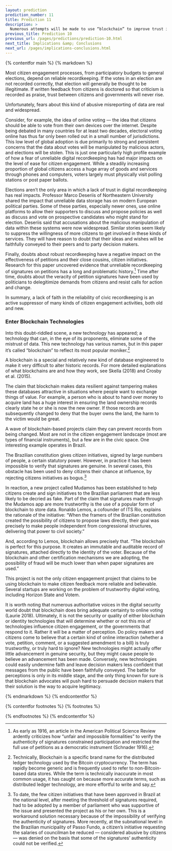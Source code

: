 ```yaml
---
layout: prediction
prediction_number: 11
title: Prediction 11
description: >
  Numerous attempts will be made to use “blockchain” to improve trust in participative exercises.
previous_title: Prediction 10
previous_url: /pages/predictions/prediction-10.html
next_title: Implications &amp; Conclusions
next_url: /pages/implications-conclusions.html
---
```


{% contentfor main %}
{% markdown %}

Most citizen engagement processes, from participatory budgets to general elections, depend on reliable recordkeeping. If the votes in an election are not recorded correctly, that election will generally be thought to be illegitimate. If written feedback from citizens is doctored so that criticism is recorded as praise, trust between citizens and governments will never rise.

Unfortunately, fears about this kind of abusive misreporting of data are real and widespread.

Consider, for example, the idea of online voting — the idea that citizens should be able to vote from their own devices over the internet. Despite being debated in many countries for at least two decades, electoral voting online has thus far only been rolled out in a small number of jurisdictions. This low level of global adoption is due primarily to strong and persistent concerns that the data about votes will be manipulated by malicious actors, and elections will be stolen. This is just one particularly high profile example of how a fear of unreliable digital recordkeeping has had major impacts on the level of ease for citizen engagement. While a steadily increasing proportion of global citizens access a huge array of goods and services through phones and computers, voters largely must physically visit polling stations or post paper ballots.

Elections aren’t the only area in which a lack of trust in digital recordkeeping has real impacts. Professor Marco Deseriis of Northeastern University shared the impact that unreliable data storage has on modern European political parties. Some of these parties, especially newer ones, use online platforms to allow their supporters to discuss and propose policies as well as discuss and vote on prospective candidates who might stand for election. Deseriis said that accusations about the malicious manipulation of data within these systems were now widespread. Similar stories seem likely to suppress the willingness of more citizens to get involved in these kinds of services. They will have reason to doubt that their ideas and wishes will be faithfully conveyed to their peers and to party decision makers.

Finally, doubts about robust recordkeeping have a negative impact on the effectiveness of petitions and their close cousins, citizen initiatives. Research for this paper uncovered evidence that unreliable recordkeeping of signatures on petitions has a long and problematic history.[^18] Time after time, doubts about the veracity of petition signatures have been used by politicians to delegitimize demands from citizens and resist calls for action and change.

In summary, a lack of faith in the reliability of civic recordkeeping is an active suppressor of many kinds of citizen engagement activities, both old and new.

### Enter Blockchain Technologies

Into this doubt-riddled scene, a new technology has appeared; a technology that can, in the eye of its proponents, eliminate some of the mistrust of data. This new technology has various names, but in this paper it’s called “blockchain” to reflect its most popular moniker.[^19]

A blockchain is a special and relatively new kind of database engineered to make it very difficult to alter historic records. For more detailed explanations of what blockchains are and how they work, see Skella (2018) and Crosby et al. (2015).

The claim that blockchain makes data resilient against tampering makes these databases attractive in situations where people want to exchange things of value. For example, a person who is about to hand over money to acquire land has a huge interest in ensuring the land ownership records clearly state he or she is now the new owner. If those records are subsequently changed to deny that the buyer owns the land, the harm to the victim would be great.

A wave of blockchain-based projects claim they can prevent records from being changed. Most are not in the citizen engagement landscape (most are types of financial instruments), but a few are in the civic space. One interesting example operates in Brazil.

The Brazilian constitution gives citizen initiatives, signed by large numbers of people, a certain statutory power. However, in practice it has been impossible to verify that signatures are genuine. In several cases, this obstacle has been used to deny citizens their chance at influence, by rejecting citizens initiatives as bogus.[^20]

In reaction, a new project called Mudamos has been established to help citizens create and sign initiatives to the Brazilian parliament that are less likely to be decried as fake. Part of the claim that signatures made through the Mudamos app are more trustworthy is the use of a popular form of blockchain to store data. Ronaldo Lemos, a cofounder of ITS Rio, explains the rationale of the initiative: “When the framers of the Brazilian constitution created the possibility of citizens to propose laws directly, their goal was precisely to make people independent from congressional structures, delivering that power to civil society.”

And, according to Lemos, blockchain allows precisely that. “The blockchain is perfect for this purpose. It creates an immutable and auditable record of signatures, attached directly to the identity of the voter. Because of the blockchain and other certification mechanisms we are adopting, the possibility of fraud will be much lower than when paper signatures are used.”

This project is not the only citizen engagement project that claims to be using blockchain to make citizen feedback more reliable and believable. Several startups are working on the problem of trustworthy digital voting, including Horizon State and Votem.

It is worth noting that numerous authoritative voices in the digital security world doubt that blockchain does bring adequate certainty to online voting (Laurie 2018). Ultimately, it is not the security or quality of either blockchain or identity technologies that will determine whether or not this mix of technologies influence citizen engagement, or the governments that respond to it. Rather it will be a matter of perception. Do policy makers and citizens come to believe that a certain kind of online interaction (whether a vote, petition, comment, or a suggested amendment to a bill) is truly trustworthy, or truly hard to ignore? New technologies might actually offer little advancement in genuine security, but they might cause people to believe an advancement has been made. Conversely, new technologies could easily undermine faith and leave decision makers less confident that messages from the public have been faithfully conveyed. The battle for perceptions is only in its middle stage, and the only thing known for sure is that blockchain advocates will push hard to persuade decision makers that their solution is the way to acquire legitimacy.

{% endmarkdown %}
{% endcontentfor %}

{% contentfor footnotes %}
{% footnotes %}

[^18]: As early as 1916, an article in the American Political Science Review ardently criticizes how “unfair and impossible formalities” to verify the authenticity of signatures constrained participation and restricted the full use of petitions as a democratic instrument (Schnader 1916).

[^19]: Technically, Blockchain is a specific brand name for the distributed ledger technology used by the Bitcoin cryptocurrency. The term has rapidly become generic and is frequently used to refer to non-Bitcoin-based data stores. While the term is technically inaccurate in most common usage, it has caught on because more accurate terms, such as distributed ledger technology, are more effortful to write and say.

[^20]: To date, the few citizen initiatives that have been approved in Brazil at the national level, after meeting the threshold of signatures required, had to be adopted by a member of parliament who was supportive of the issue and presented the project as his or her own. This is a workaround solution necessary because of the impossibility of verifying the authenticity of signatures. More recently, at the subnational level in the Brazilian municipality of Passo Fundo, a citizen’s initiative requesting the salaries of councilman be reduced — considered abusive by citizens — was denied on the basis that some of the signatures’ authenticity could not be verified.

{% endfootnotes %}
{% endcontentfor %}